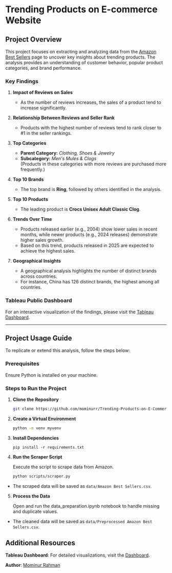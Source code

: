 # Trending Products on E-commerce Website

## Project Overview

This project focuses on extracting and analyzing data from the [Amazon Best Sellers](https://www.amazon.com/Best-Sellers/zgbs/) page to uncover key insights about trending products. The analysis provides an understanding of customer behavior, popular product categories, and brand performance.

### Key Findings

1. **Impact of Reviews on Sales**  
   - As the number of reviews increases, the sales of a product tend to increase significantly.

2. **Relationship Between Reviews and Seller Rank**  
   - Products with the highest number of reviews tend to rank closer to #1 in the seller rankings.

3. **Top Categories**  
   - **Parent Category:** *Clothing, Shoes & Jewelry*  
   - **Subcategory:** *Men's Mules & Clogs*  
     (Products in these categories with more reviews are purchased more frequently.)

4. **Top 10 Brands**  
   - The top brand is **Ring**, followed by others identified in the analysis.

5. **Top 10 Products**  
   - The leading product is **Crocs Unisex Adult Classic Clog**.

6. **Trends Over Time**  
   - Products released earlier (e.g., 2004) show lower sales in recent months, while newer products (e.g., 2024 releases) demonstrate higher sales growth.  
   - Based on this trend, products released in 2025 are expected to achieve the highest sales.

7. **Geographical Insights**  
   - A geographical analysis highlights the number of distinct brands across countries.  
   - For instance, China has 126 distinct brands, the highest among all countries.

### Tableau Public Dashboard

For an interactive visualization of the findings, please visit the [Tableau Dashboard](https://public.tableau.com/app/profile/mominur.rahman/viz/TrendingProductsonE-CommerceWebsite/Dashboard).

---

## Project Usage Guide

To replicate or extend this analysis, follow the steps below:

### Prerequisites
Ensure Python is installed on your machine.

### Steps to Run the Project

1. **Clone the Repository**  
   ```bash
   git clone https://github.com/mominurr/Trending-Products-on-E-Commerce-Website.git
    ```
2. **Create a Virtual Environment**

    ```bash
    python -m venv myvenv
    ```
3. **Install Dependencies**

    ```
    pip install -r requirements.txt
    ```
4. **Run the Scraper Script**

    Execute the script to scrape data from Amazon.
    ```bash
    python scripts/scraper.py
    ```
- The scraped data will be saved as ``data/Amazon Best Sellers.csv``.
5. **Process the Data**

    Open and run the data_preparation.ipynb notebook to handle missing and duplicate values.

- The cleaned data will be saved as ``data/Preprocessed Amazon Best Sellers.csv``.

## Additional Resources
**Tableau Dashboard**: For detailed visualizations, visit the [Dashboard](https://public.tableau.com/app/profile/mominur.rahman/viz/TrendingProductsonE-CommerceWebsite/Dashboard).

**Author**: [Mominur Rahman](https://mominur.dev/)